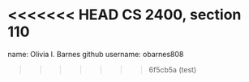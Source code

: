 <<<<<<< HEAD
CS 2400, section 110
=======
name: Olivia I. Barnes
github username: obarnes808
>>>>>>> 6f5cb5a (test)
